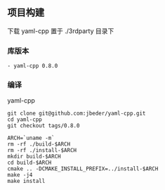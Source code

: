 ## 项目构建
下载 yaml-cpp 置于 ./3rdparty 目录下 

### 库版本

```
- yaml-cpp 0.8.0
```

### 编译

yaml-cpp

```
git clone git@github.com:jbeder/yaml-cpp.git
cd yaml-cpp
git checkout tags/0.8.0
```

```shell
ARCH=`uname -m`
rm -rf ./build-$ARCH
rm -rf ./install-$ARCH
mkdir build-$ARCH
cd build-$ARCH
cmake .. -DCMAKE_INSTALL_PREFIX=../install-$ARCH
make -j4
make install
```
